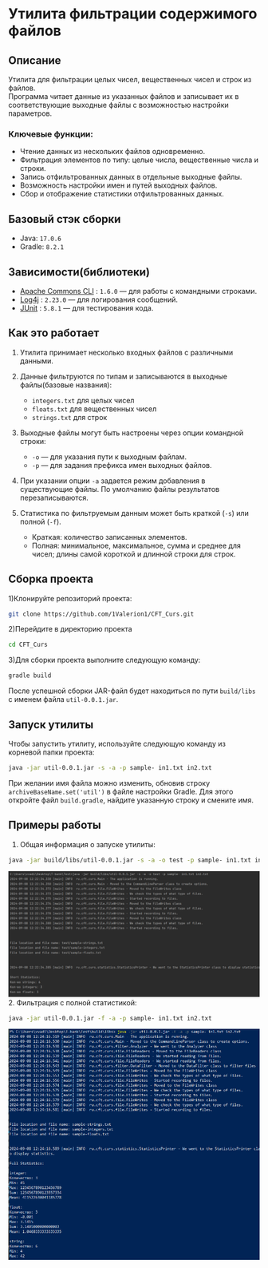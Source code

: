 # Утилита фильтрации содержимого файлов

## Описание
Утилита для фильтрации целых чисел, вещественных чисел и строк из файлов. <br>
Программа читает данные из указанных файлов и записывает их в соответствующие выходные файлы с возможностью настройки параметров.

### Ключевые функции:
- Чтение данных из нескольких файлов одновременно.
- Фильтрация элементов по типу: целые числа, вещественные числа и строки.
- Запись отфильтрованных данных в отдельные выходные файлы.
- Возможность настройки имен и путей выходных файлов.
- Сбор и отображение статистики отфильтрованных данных.

## Базовый стэк сборки
- Java: `17.0.6`
- Gradle: `8.2.1`

## Зависимости(библиотеки)
- [Apache Commons CLI](https://mvnrepository.com/artifact/commons-cli/commons-cli) : `1.6.0` —  для работы с командными строками.
- [Log4j](https://mvnrepository.com/artifact/org.apache.logging.log4j/log4j-core) : `2.23.0` —  для логирования сообщений.
- [JUnit](https://mvnrepository.com/artifact/org.junit.jupiter/junit-jupiter-api) : `5.8.1` —  для тестирования кода.


## Как это работает
1. Утилита принимает несколько входных файлов с различными данными.
2. Данные фильтруются по типам и записываются в выходные файлы(базовые названия):
    - `integers.txt` для целых чисел
    - `floats.txt` для вещественных чисел
    - `strings.txt` для строк

3. Выходные файлы могут быть настроены через опции командной строки:
   - `-o` — для указания пути к выходным файлам.
   - `-p` — для задания префикса имен выходных файлов.
4. При указании опции `-a` задается режим добавления в существующие файлы. По умолчанию файлы результатов перезаписываются.
5. Статистика по фильтруемым данным может быть краткой (`-s`) или полной (`-f`).
    - Краткая: количество записанных элементов.
    - Полная: минимальное, максимальное, сумма и среднее для чисел; длины самой короткой и длинной строки для строк.


## Сборка проекта

1)Клонируйте репозиторий проекта:
   ```bash
   git clone https://github.com/1Valerion1/CFT_Curs.git
   ```

2)Перейдите в директорию проекта 
   ```bash
   cd CFT_Curs
   ```

3)Для сборки проекта выполните следующую команду:
```bash
gradle build
```
После успешной сборки JAR-файл будет находиться по пути `build/libs` с именем файла `util-0.0.1.jar`.


## Запуск утилиты
Чтобы запустить утилиту, используйте следующую команду из корневой папки проекта:
```bash
java -jar util-0.0.1.jar -s -a -p sample- in1.txt in2.txt
```
При желании имя файла можно изменить, обновив строку `archiveBaseName.set('util')` в файле настройки Gradle. Для этого откройте файл `build.gradle`, найдите указанную строку и смените имя.

## Примеры работы
1. Общая информация о запуске утилиты:
```bash
java -jar build/libs/util-0.0.1.jar -s -a -o test -p sample- in1.txt in2.txt
```
![img_2.png](img_2.png)
2. Фильтрация с полной статистикой:
```bash
java -jar util-0.0.1.jar -f -a -p sample- in1.txt in2.txt
```
![img.png](img.png)
